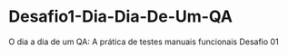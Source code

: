 # Desafio1-Dia-Dia-De-Um-QA
O dia a dia de um QA: A prática  de testes manuais funcionais Desafio 01
